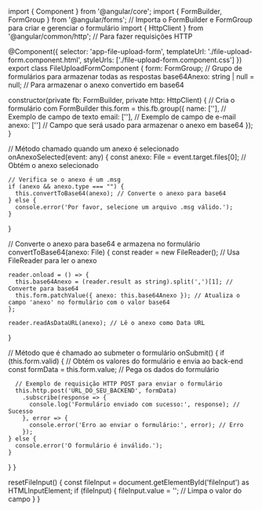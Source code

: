 import { Component } from '@angular/core';
import { FormBuilder, FormGroup } from '@angular/forms'; // Importa o FormBuilder e FormGroup para criar e gerenciar o formulário
import { HttpClient } from '@angular/common/http'; // Para fazer requisições HTTP

@Component({
  selector: 'app-file-upload-form',
  templateUrl: './file-upload-form.component.html',
  styleUrls: ['./file-upload-form.component.css']
})
export class FileUploadFormComponent {
  form: FormGroup; // Grupo de formulários para armazenar todas as respostas
  base64Anexo: string | null = null; // Para armazenar o anexo convertido em base64

  constructor(private fb: FormBuilder, private http: HttpClient) {
    // Cria o formulário com FormBuilder
    this.form = this.fb.group({
      name: [''], // Exemplo de campo de texto
      email: [''], // Exemplo de campo de e-mail
      anexo: ['']   // Campo que será usado para armazenar o anexo em base64
    });
  }

  // Método chamado quando um anexo é selecionado
  onAnexoSelected(event: any) {
    const anexo: File = event.target.files[0]; // Obtém o anexo selecionado

    // Verifica se o anexo é um .msg
    if (anexo && anexo.type === "") {
      this.convertToBase64(anexo); // Converte o anexo para base64
    } else {
      console.error('Por favor, selecione um arquivo .msg válido.');
    }
  }

  // Converte o anexo para base64 e armazena no formulário
  convertToBase64(anexo: File) {
    const reader = new FileReader(); // Usa FileReader para ler o anexo

    reader.onload = () => {
      this.base64Anexo = (reader.result as string).split(',')[1]; // Converte para base64
      this.form.patchValue({ anexo: this.base64Anexo }); // Atualiza o campo 'anexo' no formulário com o valor base64
    };

    reader.readAsDataURL(anexo); // Lê o anexo como Data URL
  }

  // Método que é chamado ao submeter o formulário
  onSubmit() {
    if (this.form.valid) {
      // Obtém os valores do formulário e envia ao back-end
      const formData = this.form.value; // Pega os dados do formulário
      
      // Exemplo de requisição HTTP POST para enviar o formulário
      this.http.post('URL_DO_SEU_BACKEND', formData)
        .subscribe(response => {
          console.log('Formulário enviado com sucesso:', response); // Sucesso
        }, error => {
          console.error('Erro ao enviar o formulário:', error); // Erro
        });
    } else {
      console.error('O formulário é inválido.');
    }
  }
}


 resetFileInput() {
    const fileInput = document.getElementById('fileInput') as HTMLInputElement;
    if (fileInput) {
      fileInput.value = ''; // Limpa o valor do campo
    }
  }
